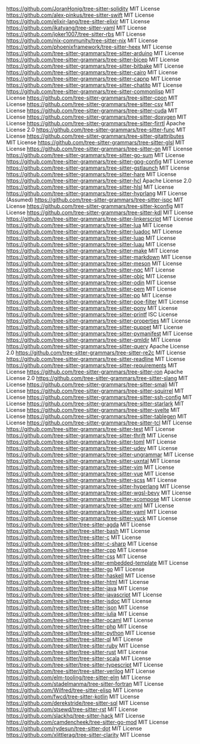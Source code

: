 
https://github.com/JoranHonig/tree-sitter-solidity MIT License
https://github.com/alex-pinkus/tree-sitter-swift MIT License
https://github.com/elixir-lang/tree-sitter-elixir MIT License
https://github.com/ikatyang/tree-sitter-yaml MIT License
https://github.com/joker1007/tree-sitter-rbs MIT License
https://github.com/nix-community/tree-sitter-nix MIT License
https://github.com/phoenixframework/tree-sitter-heex MIT License
https://github.com/tree-sitter-grammars/tree-sitter-arduino MIT License
https://github.com/tree-sitter-grammars/tree-sitter-bicep MIT License
https://github.com/tree-sitter-grammars/tree-sitter-bitbake MIT License
https://github.com/tree-sitter-grammars/tree-sitter-cairo MIT License
https://github.com/tree-sitter-grammars/tree-sitter-capnp MIT License
https://github.com/tree-sitter-grammars/tree-sitter-chatito MIT License
https://github.com/tree-sitter-grammars/tree-sitter-commonlisp MIT License
https://github.com/tree-sitter-grammars/tree-sitter-cpon MIT License
https://github.com/tree-sitter-grammars/tree-sitter-csv MIT License
https://github.com/tree-sitter-grammars/tree-sitter-cuda MIT License
https://github.com/tree-sitter-grammars/tree-sitter-doxygen MIT License
https://github.com/tree-sitter-grammars/tree-sitter-firrtl Apache License 2.0
https://github.com/tree-sitter-grammars/tree-sitter-func MIT License
https://github.com/tree-sitter-grammars/tree-sitter-gitattributes MIT License
https://github.com/tree-sitter-grammars/tree-sitter-glsl MIT License
https://github.com/tree-sitter-grammars/tree-sitter-gn MIT License
https://github.com/tree-sitter-grammars/tree-sitter-go-sum MIT License
https://github.com/tree-sitter-grammars/tree-sitter-gpg-config MIT License
https://github.com/tree-sitter-grammars/tree-sitter-gstlaunch MIT License
https://github.com/tree-sitter-grammars/tree-sitter-hare MIT License
https://github.com/tree-sitter-grammars/tree-sitter-hcl Apache License 2.0
https://github.com/tree-sitter-grammars/tree-sitter-hlsl MIT License
https://github.com/tree-sitter-grammars/tree-sitter-hyprlang MIT License (Assumed)
https://github.com/tree-sitter-grammars/tree-sitter-ispc MIT License
https://github.com/tree-sitter-grammars/tree-sitter-kconfig MIT License
https://github.com/tree-sitter-grammars/tree-sitter-kdl MIT License
https://github.com/tree-sitter-grammars/tree-sitter-linkerscript MIT License
https://github.com/tree-sitter-grammars/tree-sitter-lua MIT License
https://github.com/tree-sitter-grammars/tree-sitter-luadoc MIT License
https://github.com/tree-sitter-grammars/tree-sitter-luap MIT License
https://github.com/tree-sitter-grammars/tree-sitter-luau MIT License
https://github.com/tree-sitter-grammars/tree-sitter-make MIT License
https://github.com/tree-sitter-grammars/tree-sitter-markdown MIT License
https://github.com/tree-sitter-grammars/tree-sitter-meson MIT License
https://github.com/tree-sitter-grammars/tree-sitter-nqc MIT License
https://github.com/tree-sitter-grammars/tree-sitter-objc MIT License
https://github.com/tree-sitter-grammars/tree-sitter-odin MIT License
https://github.com/tree-sitter-grammars/tree-sitter-pem MIT License
https://github.com/tree-sitter-grammars/tree-sitter-po MIT License
https://github.com/tree-sitter-grammars/tree-sitter-poe-filter MIT License
https://github.com/tree-sitter-grammars/tree-sitter-pony MIT License
https://github.com/tree-sitter-grammars/tree-sitter-printf ISC License
https://github.com/tree-sitter-grammars/tree-sitter-properties MIT License
https://github.com/tree-sitter-grammars/tree-sitter-puppet MIT License
https://github.com/tree-sitter-grammars/tree-sitter-pymanifest MIT License
https://github.com/tree-sitter-grammars/tree-sitter-qmldir MIT License
https://github.com/tree-sitter-grammars/tree-sitter-query Apache License 2.0
https://github.com/tree-sitter-grammars/tree-sitter-re2c MIT License
https://github.com/tree-sitter-grammars/tree-sitter-readline MIT License
https://github.com/tree-sitter-grammars/tree-sitter-requirements MIT License
https://github.com/tree-sitter-grammars/tree-sitter-ron Apache License 2.0
https://github.com/tree-sitter-grammars/tree-sitter-slang MIT License
https://github.com/tree-sitter-grammars/tree-sitter-smali MIT License
https://github.com/tree-sitter-grammars/tree-sitter-squirrel MIT License
https://github.com/tree-sitter-grammars/tree-sitter-ssh-config MIT License
https://github.com/tree-sitter-grammars/tree-sitter-starlark MIT License
https://github.com/tree-sitter-grammars/tree-sitter-svelte MIT License
https://github.com/tree-sitter-grammars/tree-sitter-tablegen MIT License
https://github.com/tree-sitter-grammars/tree-sitter-tcl MIT License
https://github.com/tree-sitter-grammars/tree-sitter-test MIT License
https://github.com/tree-sitter-grammars/tree-sitter-thrift MIT License
https://github.com/tree-sitter-grammars/tree-sitter-toml MIT License
https://github.com/tree-sitter-grammars/tree-sitter-udev MIT License
https://github.com/tree-sitter-grammars/tree-sitter-ungrammar MIT License
https://github.com/tree-sitter-grammars/tree-sitter-uxntal MIT License
https://github.com/tree-sitter-grammars/tree-sitter-vim MIT License
https://github.com/tree-sitter-grammars/tree-sitter-vue MIT License
https://github.com/tree-sitter-grammars/tree-sitter-scss MIT License
https://github.com/tree-sitter-grammars/tree-sitter-hyperlang MIT License
https://github.com/tree-sitter-grammars/tree-sitter-wgsl-bevy MIT License
https://github.com/tree-sitter-grammars/tree-sitter-xcompose MIT License
https://github.com/tree-sitter-grammars/tree-sitter-xml MIT License
https://github.com/tree-sitter-grammars/tree-sitter-yaml MIT License
https://github.com/tree-sitter-grammars/tree-sitter-yuck MIT License
https://github.com/tree-sitter/tree-sitter-agda MIT License
https://github.com/tree-sitter/tree-sitter-bash MIT License
https://github.com/tree-sitter/tree-sitter-c MIT License
https://github.com/tree-sitter/tree-sitter-c-sharp MIT License
https://github.com/tree-sitter/tree-sitter-cpp MIT License
https://github.com/tree-sitter/tree-sitter-css MIT License
https://github.com/tree-sitter/tree-sitter-embedded-template MIT License
https://github.com/tree-sitter/tree-sitter-go MIT License
https://github.com/tree-sitter/tree-sitter-haskell MIT License
https://github.com/tree-sitter/tree-sitter-html MIT License
https://github.com/tree-sitter/tree-sitter-java MIT License
https://github.com/tree-sitter/tree-sitter-javascript MIT License
https://github.com/tree-sitter/tree-sitter-jsdoc MIT License
https://github.com/tree-sitter/tree-sitter-json MIT License
https://github.com/tree-sitter/tree-sitter-julia MIT License
https://github.com/tree-sitter/tree-sitter-ocaml MIT License
https://github.com/tree-sitter/tree-sitter-php MIT License
https://github.com/tree-sitter/tree-sitter-python MIT License
https://github.com/tree-sitter/tree-sitter-ql MIT License
https://github.com/tree-sitter/tree-sitter-ruby MIT License
https://github.com/tree-sitter/tree-sitter-rust MIT License
https://github.com/tree-sitter/tree-sitter-scala MIT License
https://github.com/tree-sitter/tree-sitter-typescript MIT License
https://github.com/tree-sitter/tree-sitter-verilog MIT License
https://github.com/elm-tooling/tree-sitter-elm MIT License
https://github.com/stadelmanma/tree-sitter-fortran MIT License
https://github.com/Wilfred/tree-sitter-elisp MIT License
https://github.com/fwcd/tree-sitter-kotlin MIT License
https://github.com/derekstride/tree-sitter-sql MIT License
https://github.com/stsewd/tree-sitter-rst MIT License
https://github.com/slackhq/tree-sitter-hack MIT License
https://github.com/camdencheek/tree-sitter-go-mod MIT License
https://github.com/rydesun/tree-sitter-dot MIT License
https://github.com/xlittlerag/tree-sitter-clarity MIT License
